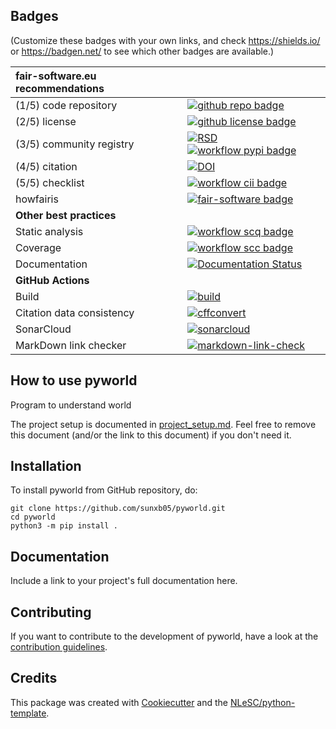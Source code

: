 ## Badges

(Customize these badges with your own links, and check https://shields.io/ or https://badgen.net/ to see which other badges are available.)

| fair-software.eu recommendations | |
| :-- | :--  |
| (1/5) code repository              | [![github repo badge](https://img.shields.io/badge/github-repo-000.svg?logo=github&labelColor=gray&color=blue)](https://github.com/sunxb05/pyworld) |
| (2/5) license                      | [![github license badge](https://img.shields.io/github/license/sunxb05/pyworld)](https://github.com/sunxb05/pyworld) |
| (3/5) community registry           | [![RSD](https://img.shields.io/badge/rsd-pyworld-00a3e3.svg)](https://www.research-software.nl/software/pyworld) [![workflow pypi badge](https://img.shields.io/pypi/v/pyworld.svg?colorB=blue)](https://pypi.python.org/project/pyworld/) |
| (4/5) citation                     | [![DOI](https://zenodo.org/badge/DOI/<replace-with-created-DOI>.svg)](https://doi.org/<replace-with-created-DOI>) |
| (5/5) checklist                    | [![workflow cii badge](https://bestpractices.coreinfrastructure.org/projects/<replace-with-created-project-identifier>/badge)](https://bestpractices.coreinfrastructure.org/projects/<replace-with-created-project-identifier>) |
| howfairis                          | [![fair-software badge](https://img.shields.io/badge/fair--software.eu-%E2%97%8F%20%20%E2%97%8F%20%20%E2%97%8F%20%20%E2%97%8F%20%20%E2%97%8B-yellow)](https://fair-software.eu) |
| **Other best practices**           | &nbsp; |
| Static analysis                    | [![workflow scq badge](https://sonarcloud.io/api/project_badges/measure?project=sunxb05_pyworld&metric=alert_status)](https://sonarcloud.io/dashboard?id=sunxb05_pyworld) |
| Coverage                           | [![workflow scc badge](https://sonarcloud.io/api/project_badges/measure?project=sunxb05_pyworld&metric=coverage)](https://sonarcloud.io/dashboard?id=sunxb05_pyworld) |
| Documentation                      | [![Documentation Status](https://readthedocs.org/projects/pyworld/badge/?version=latest)](https://pyworld.readthedocs.io/en/latest/?badge=latest) |
| **GitHub Actions**                 | &nbsp; |
| Build                              | [![build](https://github.com/sunxb05/pyworld/actions/workflows/build.yml/badge.svg)](https://github.com/sunxb05/pyworld/actions/workflows/build.yml) |
| Citation data consistency               | [![cffconvert](https://github.com/sunxb05/pyworld/actions/workflows/cffconvert.yml/badge.svg)](https://github.com/sunxb05/pyworld/actions/workflows/cffconvert.yml) |
| SonarCloud                         | [![sonarcloud](https://github.com/sunxb05/pyworld/actions/workflows/sonarcloud.yml/badge.svg)](https://github.com/sunxb05/pyworld/actions/workflows/sonarcloud.yml) |
| MarkDown link checker              | [![markdown-link-check](https://github.com/sunxb05/pyworld/actions/workflows/markdown-link-check.yml/badge.svg)](https://github.com/sunxb05/pyworld/actions/workflows/markdown-link-check.yml) |

## How to use pyworld

Program to understand world

The project setup is documented in [project_setup.md](project_setup.md). Feel free to remove this document (and/or the link to this document) if you don't need it.

## Installation

To install pyworld from GitHub repository, do:

```console
git clone https://github.com/sunxb05/pyworld.git
cd pyworld
python3 -m pip install .
```

## Documentation

Include a link to your project's full documentation here.

## Contributing

If you want to contribute to the development of pyworld,
have a look at the [contribution guidelines](CONTRIBUTING.md).

## Credits

This package was created with [Cookiecutter](https://github.com/audreyr/cookiecutter) and the [NLeSC/python-template](https://github.com/NLeSC/python-template).
